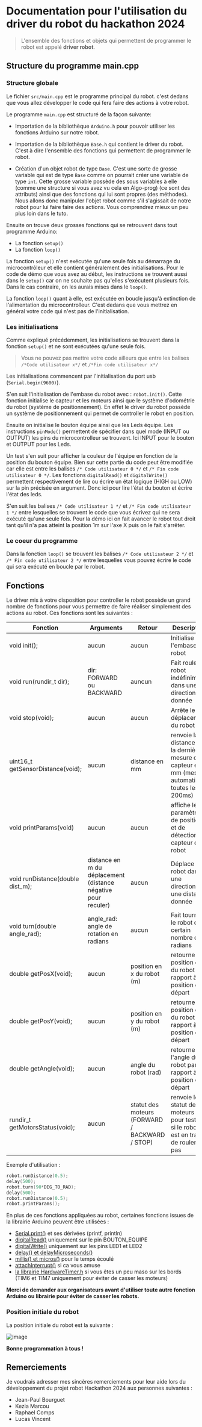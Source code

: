 # Documentation pour l'utilisation du driver du robot du hackathon 2024

> L'ensemble des fonctions et objets qui permettent de programmer le robot est appelé **driver robot**.

## Structure du programme main.cpp
### Structure globale
Le fichier `src/main.cpp` est le programme principal du robot. c'est dedans que vous allez développer le code qui fera faire des actions à votre robot.

Le programme `main.cpp` est structuré de la façon suivante:
- Importation de la bibliothèque `Arduino.h` pour pouvoir utiliser les fonctions Arduino sur notre robot.
- Importation de la bibliothèque `Base.h` qui contient le driver du robot. C'est à dire l'ensemble des fonctions qui permettent de programmer le robot.

- Création d'un objet robot de type `Base`. C'est une sorte de grosse variable qui est de type `Base` comme on pourrait créer une variable de type `int`. Cette grosse variable possède des sous variables à elle (comme une structure si vous avez vu cela en Algo-prog) (ce sont des attributs) ainsi que des fonctions qui lui sont propres (des méthodes). Nous allons donc manipuler l'objet robot comme s'il s'agissait de notre robot pour lui faire faire des actions. Vous comprendrez mieux un peu plus loin dans le tuto.

Ensuite on trouve deux grosses fonctions qui se retrouvent dans tout programme Arduino:
- La fonction `setup()`
- La fonction `loop()`

La fonction `setup()` n'est exécutée qu'une seule fois au démarrage du microcontrôleur et elle contient généralement des initialisations. Pour le code de démo que vous avez au début, les instructions se trouvent aussi dans le `setup()` car on ne souhaite pas qu'elles s'exécutent plusieurs fois. Dans le cas contraire, on les aurais mises dans le `loop()`.

La fonction `loop()` quant à elle, est exécutée en boucle jusqu'à extinction de l'alimentation du microcontrolleur. C'est dedans que vous mettrez en général votre code qui n'est pas de l'initialisation.

### Les initialisations

Comme expliqué précédemment, les initialisations se trouvent dans la fonction `setup()` et ne sont exécutées qu'une seule fois. 

>Vous ne pouvez pas mettre votre code ailleurs que entre les balises ``/*Code utilisateur x*/`` et ``/*Fin code utilisateur x*/``

Les initialisations commencent par l'initialisation du port usb (``Serial.begin(9600)``).

S'en suit l'initialisation de l'embase du robot avec : ``robot.init()``. Cette fonction initialise le capteur et les moteurs ainsi que le système d'odométrie du robot (système de positionnement). En effet le driver du robot possède un système de positionnement qui permet de controller le robot en position.

Ensuite on initialise le bouton équipe ainsi que les Leds équipe. Les instructions ``pinMode()`` permettent de spécifier dans quel mode (INPUT ou OUTPUT) les pins du microcontrolleur se trouvent. Ici INPUT pour le bouton et OUTPUT pour les Leds.

Un test s'en suit pour afficher la couleur de l'équipe en fonction de la position du bouton équipe. Bien sur cette partie du code peut être modifiée car elle est entre les balises ``/* Code utilisateur 0 */`` et ``/* Fin code utilisateur 0 */``. Les fonctions ``digitalRead()`` et ``digitalWrite()`` permettent respectivement de lire ou écrire un état logique (HIGH ou LOW) sur la pin précisée en argument. Donc ici pour lire l'état du bouton et écrire l'état des leds.

S'en suit les balises  ``/* Code utilisateur 1 */`` et ``/* Fin code utilisateur 1 */`` entre lesquelles se trouvent le code que vous écrivez qui ne sera exécuté qu'une seule fois. Pour la démo ici on fait avancer le robot tout droit tant qu'il n'a pas atteint la position 1m sur l'axe X puis on le fait s'arrêter.

### Le coeur du programme

Dans la fonction `loop()` se trouvent les balises  ``/* Code utilisateur 2 */`` et ``/* Fin code utilisateur 2 */`` entre lesquelles vous pouvez écrire le code qui sera exécuté en boucle par le robot.

## Fonctions

Le driver mis à votre disposition pour controller le robot possède un grand nombre de fonctions pour vous permettre de faire réaliser simplement des actions au robot. Ces fonctions sont les suivantes :

| Fonction | Arguments | Retour | Description |
| - | - | - | - |
| void init(); | aucun | aucun | Initialise l'embase du robot |
| void run(rundir_t dir); | dir: FORWARD ou BACKWARD | auncun | Fait rouler le robot indéfiniment dans une direction donnée |
| void stop(void); | aucun | aucun | Arrête le déplacement du robot |
| uint16_t getSensorDistance(void); | aucun | distance en mm | renvoie la distance de la dernière mesure du capteur en mm (mesure automatique toutes les 200ms) |
| void printParams(void) | aucun | aucun | affiche les paramètres de position et de détection capteur du robot |
| void runDistance(double dist_m); | distance en m du déplacement (distance négative pour reculer) | aucun | Déplace le robot dans une direction sur une distance donnée |
| void turn(double angle_rad); | angle_rad: angle de rotation en radians | aucun | Fait tourner le robot d'un certain nombre de radians |
| double getPosX(void); | aucun | position en x du robot (m) | retourne la position en x du robot par rapport à sa position de départ |
| double getPosY(void); | aucun | position en y du robot (m) | retourne la position en y du robot par rapport à sa position de départ |
| double getAngle(void); | aucun | angle du robot (rad) | retourne l'angle du robot par rapport à sa position de départ |
| rundir_t getMotorsStatus(void); | aucun | statut des moteurs (FORWARD / BACKWARD / STOP) | renvoie le statut des moteurs pour tester si le robot est en train de rouler ou pas |

Exemple d'utilisation : 
```cpp
robot.runDistance(0.5);
delay(500);
robot.turn(90*DEG_TO_RAD);
delay(500);
robot.runDistance(0.5);
robot.printParams();
```

En plus de ces fonctions appliquées au robot, certaines fonctions issues de la librairie Arduino peuvent être utilisées :
- [Serial.print()](https://www.arduino.cc/reference/tr/language/functions/communication/serial/print/) et ses dérivées (printf, println)
- [digitalRead()](https://docs.arduino.cc/language-reference/en/functions/digital-io/digitalread/) uniquement sur le pin BOUTON_EQUIPE
- [digitalWrite()](https://docs.arduino.cc/language-reference/en/functions/digital-io/digitalwrite/) uniquement sur les pins LED1 et LED2
- [delay() et delayMicroseconds()](https://docs.arduino.cc/language-reference/en/functions/time/delay/) 
- [millis() et micros()](https://reference.arduino.cc/reference/en/language/functions/time/millis/) pour le temps écoulé
- [attachInterrupt()](https://www.arduino.cc/reference/tr/language/functions/external-interrupts/attachinterrupt/) si ca vous amuse
- [la librairie HardwareTimer.h](https://github.com/stm32duino/Arduino_Core_STM32/wiki/HardwareTimer-library) si vous êtes un peu maso sur les bords (TIM6 et TIM7 uniquement pour éviter de casser les moteurs)

**Merci de demander aux organisateurs avant d'utiliser toute autre fonction Arduino ou librairie pour éviter de casser les robots.**

### Position initiale du robot 

La position initiale du robot est la suivante : 

![image](./images/position_initiale_robot.png)

**Bonne programmation à tous !**

## Remerciements

Je voudrais adresser mes sincères remerciements pour leur aide lors du développement du projet robot Hackathon 2024 aux personnes suivantes :

- Jean-Paul Bourguet
- Kezia Marcou
- Raphael Comps
- Lucas Vincent
